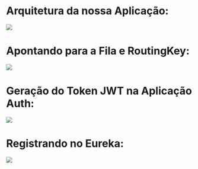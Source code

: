 # Arquitetura da nossa Aplicação:
<img src="https://user-images.githubusercontent.com/63434009/147356993-c5935cc0-3548-4409-97f0-fd54d98e493c.PNG"/>
</br>

# Apontando para a Fila e RoutingKey:
<img src="https://user-images.githubusercontent.com/63434009/147509899-fa2c7e92-b1de-477d-aed9-a2d5bb143d42.png"/>
</br>

# Geração do Token JWT na Aplicação Auth:
<img src="https://user-images.githubusercontent.com/63434009/147858183-1b1cd64d-f979-4524-8d33-bc182ca3f7fa.PNG"/>
</br>

# Registrando no Eureka:
<img src="https://user-images.githubusercontent.com/63434009/147889768-45ccc8df-71da-4fa3-90d4-8fca684f32ba.PNG"/>
